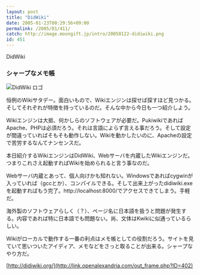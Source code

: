 ```yaml
---
layout: post
title: "DidWiki"
date: 2005-01-23T00:29:56+09:00
permalink: /2005/01/411/
catch: http://image.moongift.jp/intro/20050122-didiwiki.png
id: 451
---
```

DidWiki  
<!--more-->

### シャープなメモ帳
  

![DidWiki ロゴ](http://image.moongift.jp/intro/20050122-didiwiki.png "DidWiki ロゴ")

  

恒例のWikiサタデー。面白いもので、Wikiエンジンは探せば探すほど見つかる。そしてそれぞれが特徴を持っているのだ。そんな中から今日も一つ紹介しよう。

  

Wikiエンジンは大抵、何かしらのソフトウェアが必要だ。PukiwikiであればApache、PHPは必須だろう。それは言語によらず言える事だろう。そして設定が間違っていればそもそも動作しない。Wikiを動かしたいのに、Apacheの設定で苦労するなんてナンセンスだ。

  

本日紹介するWikiエンジンはDidWiki、Webサーバを内蔵したWikiエンジンだ。つまりこれさえ起動すればWikiを始められると言う事なのだ。

  

Webサーバ内蔵とあって、個人向けかも知れない。Windowsであればcygwinが入っていれば（gccとか）、コンパイルできる。そして出来上がったdidiwiki.exeを起動すればもう完了。http://localhost:8000/でアクセスできてしまう。手軽だ。

  

海外製のソフトウェアらしく（？）、ページ名に日本語を扱うと問題が発生する。内容であれば特に日本語でも問題ない。尚、文体はKwikiに似通っているらしい。

  

Wikiがローカルで動作する一番の利点はメモ帳としての役割だろう。サイトを見ていて思いついたアイディア、メモなどをさっと取ることが出来る。シャープなやり方だ。

  

[http://didiwiki.org/](http://link.openalexandria.com/out_frame.php?ID=402)

